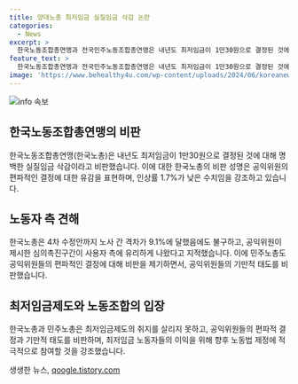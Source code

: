 ```yaml
---
title: 양대노총 최저임금 실질임금 삭감 논란
categories:
  - News
excerpt: >
  한국노동조합총연맹과 전국민주노동조합총연맹은 내년도 최저임금이 1만30원으로 결정된 것에 대해 공익위원회를 비판했다. 두 단체는 실질임금 삭감이라고 주장하며, 공익위원의 편파적인 결정과 심의과정을 비판했다. 한국노총은 노동자를 고려하지 않은 결정이라며, 민주노총은 공익위원들의 기만적인 태도와 결정 구조를 비판했다. 이들은 최저임금제도의 원칙을 지키지 못했다고 주장했다.
feature_text: >
  한국노동조합총연맹과 전국민주노동조합총연맹은 내년도 최저임금이 1만30원으로 결정된 것에 대해 공익위원회를 비판했다. 두 단체는 실질임금 삭감이라고 주장하며, 공익위원의 편파적인 결정과 심의과정을 비판했다. 한국노총은 노동자를 고려하지 않은 결정이라며, 민주노총은 공익위원들의 기만적인 태도와 결정 구조를 비판했다. 이들은 최저임금제도의 원칙을 지키지 못했다고 주장했다.
image: 'https://www.behealthy4u.com/wp-content/uploads/2024/06/koreanews.jpg'
---
```


<p><img src="https://www.behealthy4u.com/wp-content/uploads/2024/06/koreanews.jpg" alt="info 속보" /></p>

<h2 data-ke-size="size26">한국노동조합총연맹의 비판</h2>

<p data-ke-size="size16">한국노동조합총연맹(한국노총)은 내년도 최저임금이 1만30원으로 결정된 것에 대해 명백한 실질임금 삭감이라고 비판했습니다. 이에 대한 한국노총의 비판 성명은 공익위원의 편파적인 결정에 대한 유감을 표현하며, 인상률 1.7%가 낮은 수치임을 강조하고 있습니다.</p>

<h2 data-ke-size="size26">노동자 측 견해</h2>

<p data-ke-size="size16">한국노총은 4차 수정안까지 노사 간 격차가 9.1%에 달했음에도 불구하고, 공익위원이 제시한 심의촉진구간이 사용자 측에 유리하게 나왔다고 지적했습니다. 이에 민주노총도 공익위원들의 편파적인 결정에 대해 비판을 제기하면서, 공익위원들의 기만적 태도를 비판했습니다.</p>

<h2 data-ke-size="size26">최저임금제도와 노동조합의 입장</h2>

<p data-ke-size="size16">한국노총과 민주노총은 최저임금제도의 취지를 살리지 못하고, 공익위원들의 편파적 결정과 기만적 태도를 비판하며, 최저임금 노동자들의 이익을 위해 향후 노동법 제정에 적극적으로 참여할 것을 강조했습니다.</p>
생생한 뉴스, <a href="https://qoogle.tistory.com" rel="dofollow">qoogle.tistory.com</a>



